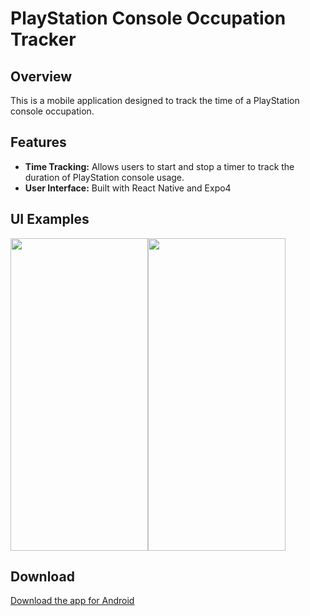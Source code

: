 # PlayStation Console Occupation Tracker

## Overview
This is a mobile application designed to track the time of a PlayStation console occupation. 

## Features
- **Time Tracking:** Allows users to start and stop a timer to track the duration of PlayStation console usage.
- **User Interface:** Built with React Native and Expo4

## UI Examples

<div style="display: flex; align-items: center;">
  <img src="https://github.com/user-attachments/assets/a2252906-69a5-4899-8214-57234c1d3fbb" alt="" width="220" height="500">
  <img src="https://github.com/user-attachments/assets/809fcc9f-efa2-4773-bc3a-580d436eff0b" alt="" width="220" height="500">
</div>




 


  
## Download
[Download the app for Android](https://expo.dev/artifacts/eas/5ERDDZLTVyfHAWzgfpynQs.apk)
